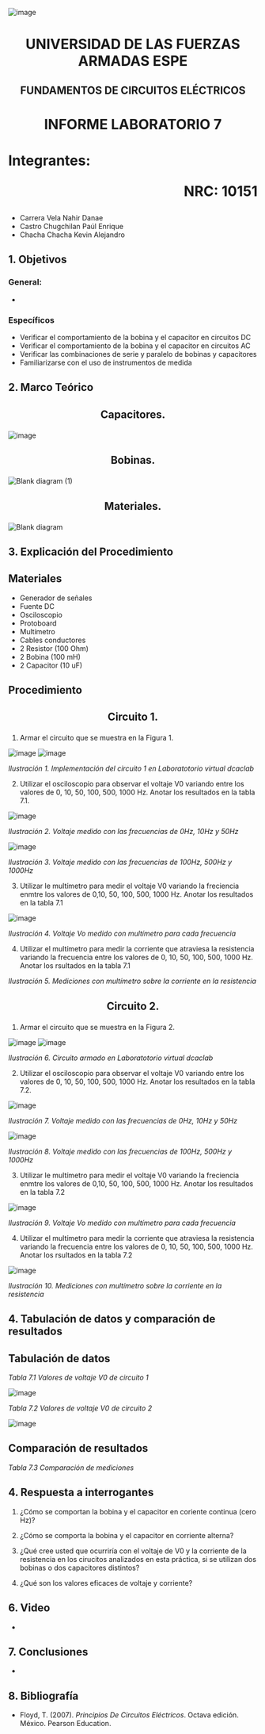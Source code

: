 ![image](https://user-images.githubusercontent.com/93786746/140656495-1e9017c5-1622-4145-a547-0ebbe5014f3d.png)
# <p align=center> UNIVERSIDAD DE LAS FUERZAS ARMADAS ESPE 
## <p align=center> FUNDAMENTOS DE CIRCUITOS ELÉCTRICOS
# <p align=center>  INFORME LABORATORIO 7
# Integrantes: <p align=right> NRC: 10151
* Carrera Vela Nahir Danae
* Castro Chugchilan Paúl Enrique
* Chacha Chacha Kevin Alejandro
## 1. Objetivos
  ### General: 
  * 
  ### Específicos
  * Verificar el comportamiento de la bobina y el capacitor en circuitos DC
  * Verificar el comportamiento de la bobina y el capacitor en circuitos AC
  * Verificar las combinaciones de serie y paralelo de bobinas y capacitores
  * Familiarizarse con el uso de instrumentos de medida
## 2. Marco Teórico
  ## <p align=center> Capacitores.
  ![image](https://user-images.githubusercontent.com/93829962/152876407-4d92a9bf-f0c0-47f3-84ad-81f92db9a4e8.png)
  ## <p align=center> Bobinas.
  ![Blank diagram (1)](https://user-images.githubusercontent.com/93829962/152884094-96182ec7-a668-47b4-8f66-896030961bf1.jpeg)
  ## <p align=center> Materiales.
  ![Blank diagram](https://user-images.githubusercontent.com/93829962/152883414-c8612a9c-46dd-4214-bc27-1f0265b0d545.jpeg)

## 3. Explicación del Procedimiento
   ## Materiales
 * Generador de señales
 * Fuente DC
 * Osciloscopio
 * Protoboard
 * Multímetro
 * Cables conductores
 * 2 Resistor (100 Ohm)
 * 2 Bobina (100 mH)
 * 2 Capacitor (10 uF)
## Procedimiento
     
## <p align=center> Circuito 1.
  
1) Armar el circuito que se muestra en la Figura 1.
  
![image](https://user-images.githubusercontent.com/93786746/152868010-ea9f69f9-9b01-4d22-9b37-c4e51d3f2eee.png)
![image](https://user-images.githubusercontent.com/93829962/152910127-eba52a2c-7fea-464d-93e8-eab48b5f0afe.png)

 _Ilustración 1. Implementación del circuito 1 en Laboratotorio virtual dcaclab_
    
2) Utilizar el osciloscopio para observar el voltaje V0 variando entre los valores de 0, 10, 50, 100, 500, 1000 Hz. Anotar los resultados en la tabla 7.1.

![image](https://user-images.githubusercontent.com/93829962/152910231-5388b8ba-4395-425a-ae28-ac8c7c01fee2.png)

_Ilustración 2. Voltaje medido con las frecuencias de 0Hz, 10Hz y 50Hz_

![image](https://user-images.githubusercontent.com/93829962/152910264-a1114106-8d2e-4a21-a74c-92176adce85f.png)

_Ilustración 3. Voltaje medido con las frecuencias de 100Hz, 500Hz y 1000Hz_
    
3) Utilizar le multímetro para medir el voltaje V0 variando la freciencia enmtre los valores de 0,10, 50, 100, 500, 1000 Hz. Anotar los resultados en la tabla 7.1

![image](https://user-images.githubusercontent.com/93829962/152910663-23a3c403-c9d9-4a90-84dc-b92efb4f7e5a.png)

_Ilustración 4. Voltaje Vo medido con multímetro para cada frecuencia_
 
4) Utilizar el multímetro para medir la corriente que atraviesa la resistencia variando la frecuencia entre los valores de 0, 10, 50, 100, 500, 1000 Hz. Anotar los rsultados en la tabla 7.1



_Ilustración 5. Mediciones con multímetro sobre la corriente en la resistencia_
 
## <p align=center> Circuito 2.
  
1) Armar el circuito que se muestra en la Figura 2.
  
![image](https://user-images.githubusercontent.com/93786746/152868823-8f88c4e7-00b4-4a3e-af73-eb06b5818e0b.png)
![image](https://user-images.githubusercontent.com/93829962/152910828-6cba05e2-accb-4a79-b737-3c349a8a6738.png)

 _Ilustración 6. Circuito armado en Laboratotorio virtual dcaclab_
    
2) Utilizar el osciloscopio para observar el voltaje V0 variando entre los valores de 0, 10, 50, 100, 500, 1000 Hz. Anotar los resultados en la tabla 7.2.

![image](https://user-images.githubusercontent.com/93829962/152910928-64f56032-8ca9-4c87-b082-61a3b019b15e.png)

_Ilustración 7. Voltaje medido con las frecuencias de 0Hz, 10Hz y 50Hz_

![image](https://user-images.githubusercontent.com/93829962/152910949-2d0f7949-2c6c-42e6-be0e-e338de47502d.png)
 
_Ilustración 8. Voltaje medido con las frecuencias de 100Hz, 500Hz y 1000Hz_
    
3) Utilizar le multímetro para medir el voltaje V0 variando la freciencia enmtre los valores de 0,10, 50, 100, 500, 1000 Hz. Anotar los resultados en la tabla 7.2

![image](https://user-images.githubusercontent.com/93829962/152911027-1d4f78df-e7c6-4527-97dc-1b2bbedeb0aa.png)

_Ilustración 9. Voltaje Vo medido con multímetro para cada frecuencia_
 
4) Utilizar el multímetro para medir la corriente que atraviesa la resistencia variando la frecuencia entre los valores de 0, 10, 50, 100, 500, 1000 Hz. Anotar los rsultados en la tabla 7.2

![image](https://user-images.githubusercontent.com/93829962/152911066-b9776ec6-1538-4548-9da0-ee03dc59ecbc.png)
  
_Ilustración 10. Mediciones con multímetro sobre la corriente en la resistencia_

## 4. Tabulación de datos y comparación de resultados
    
## Tabulación de datos
    
_Tabla 7.1 Valores de voltaje V0 de circuito 1_

![image](https://user-images.githubusercontent.com/93829962/152912195-79352f90-7809-4e39-a1c8-fb66b4e765ab.png)

_Tabla 7.2 Valores de voltaje V0 de circuito 2_
    
![image](https://user-images.githubusercontent.com/93829962/152912220-834714e0-3a2d-42b9-9282-c55efcd772f7.png)

## Comparación de resultados

_Tabla 7.3 Comparación de mediciones_
    
## 4. Respuesta a interrogantes
1. ¿Cómo se comportan la bobina y el capacitor en coriente continua (cero Hz)?

2. ¿Cómo se comporta la bobina y el capacitor en corriente alterna?

3. ¿Qué cree usted que ocurriría con el voltaje de V0 y la corriente de la resistencia en los cirucitos analizados en esta práctica, si se utilizan dos bobinas o dos capacitores distintos?
 
4. ¿Qué son los valores eficaces de voltaje y corriente?

## 6. Video
  *
## 7. Conclusiones
  * 
## 8. Bibliografía
 * Floyd, T. (2007). _Principios De Circuitos Eléctricos_. Octava edición. México. Pearson Education.
